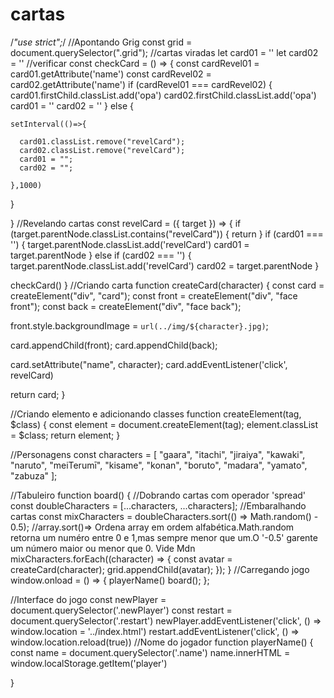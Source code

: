 # cartas
/*"use strict";*/
//Apontando Grig
const grid = document.querySelector(".grid");
//cartas viradas
let card01 = ''
let card02 = ''
//verificar
const checkCard = () => {
  const cardRevel01 = card01.getAttribute('name')
  const cardRevel02 = card02.getAttribute('name')
  if (cardRevel01 === cardRevel02) {
    card01.firstChild.classList.add('opa')
    card02.firstChild.classList.add('opa')
    card01 = ''
    card02 = ''
  } else {

    setInterval(()=>{

      card01.classList.remove("revelCard");
      card02.classList.remove("revelCard");
      card01 = "";
      card02 = "";

    },1000)

  }

}
//Revelando cartas
const revelCard = ({ target }) => {
  if (target.parentNode.classList.contains("revelCard")) {
    return
  }
  if (card01 === '') {
    target.parentNode.classList.add('revelCard')
    card01 = target.parentNode
  } else if (card02 === '') {
    target.parentNode.classList.add('revelCard')
    card02 = target.parentNode
  }
  
  checkCard()
}
//Criando carta
function createCard(character) {
  const card = createElement("div", "card");
  const front = createElement("div", "face front");
  const back = createElement("div", "face back");

  front.style.backgroundImage = `url(../img/${character}.jpg)`;

  card.appendChild(front);
  card.appendChild(back);

  card.setAttribute("name", character);
  card.addEventListener('click', revelCard)


  return card;
}

//Criando elemento e adicionando classes
function createElement(tag, $class) {
  const element = document.createElement(tag);
  element.classList = $class;
  return element;
}

//Personagens
const characters = [
  "gaara",
  "itachi",
  "jiraiya",
  "kawaki",
  "naruto",
  "meiTerumī",
  "kisame",
  "konan",
  "boruto",
  "madara",
  "yamato",
  "zabuza"
];

//Tabuleiro
function board() {
  //Dobrando cartas com operador 'spread'
  const doubleCharacters = [...characters, ...characters];
  //Embaralhando cartas
  const mixCharacters = doubleCharacters.sort(() => Math.random() - 0.5); //array.sort()=> Ordena array em ordem alfabética.Math.random retorna um numéro entre 0 e 1,mas sempre menor que um.O '-0.5' garente um número maior ou menor que 0. Vide Mdn
  mixCharacters.forEach((character) => {
    const avatar = createCard(character);
    grid.appendChild(avatar);
  });
}
//Carregando jogo
window.onload = () => {
  playerName()
  board();
};


//Interface do jogo
const newPlayer = document.querySelector('.newPlayer')
const restart = document.querySelector('.restart')
newPlayer.addEventListener('click', () => window.location = '../index.html')
restart.addEventListener('click', () => window.location.reload(true))
//Nome do jogador
function playerName() {
  const name = document.querySelector('.name')
  name.innerHTML = window.localStorage.getItem('player')

}
